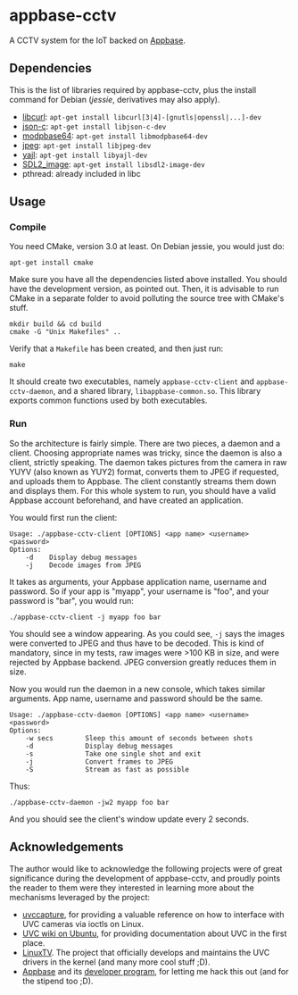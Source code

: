 # appbase-cctv
A CCTV system for the IoT backed on [Appbase](https://appbase.io/).

## Dependencies
This is the list of libraries required by appbase-cctv, plus the install command for Debian (*jessie*, derivatives may also apply).
- [libcurl](https://curl.haxx.se/libcurl/c/): `apt-get install libcurl[3|4]-[gnutls|openssl|...]-dev`
- [json-c](http://json-c.github.io/json-c/): `apt-get install libjson-c-dev`
- [modpbase64](https://github.com/client9/stringencoders): `apt-get install libmodpbase64-dev`
- [jpeg](https://github.com/Windower/libjpeg): `apt-get install libjpeg-dev`
- [yajl](https://lloyd.github.io/yajl/): `apt-get install libyajl-dev`
- [SDL2_image](https://www.libsdl.org/projects/SDL_image/): `apt-get install libsdl2-image-dev`
- pthread: already included in libc

## Usage

### Compile
You need CMake, version 3.0 at least. On Debian jessie, you would just do:
```
apt-get install cmake
```
Make sure you have all the dependencies listed above installed. You should have the development version, as pointed out. Then, it is advisable to run CMake in a separate folder to avoid polluting the source tree with CMake's stuff.
```
mkdir build && cd build
cmake -G "Unix Makefiles" ..
```
Verify that a `Makefile` has been created, and then just run:
```
make
```
It should create two executables, namely `appbase-cctv-client` and `appbase-cctv-daemon`, and a shared library, `libappbase-common.so`. This library exports common functions used by both executables.

### Run
So the architecture is fairly simple. There are two pieces, a daemon and a client. Choosing appropriate names was tricky, since the daemon is also a client, strictly speaking.
The daemon takes pictures from the camera in raw YUYV (also known as YUY2) format, converts them to JPEG if requested, and uploads them to Appbase. The client constantly streams them down and displays them.
For this whole system to run, you should have a valid Appbase account beforehand, and have created an application.

You would first run the client:
```
Usage: ./appbase-cctv-client [OPTIONS] <app name> <username> <password>
Options:
    -d    Display debug messages
    -j    Decode images from JPEG
```
It takes as arguments, your Appbase application name, username and password. So if your app is "myapp", your username is "foo", and your password is "bar", you would run:
```
./appbase-cctv-client -j myapp foo bar
```
You should see a window appearing. As you could see, `-j` says the images were converted to JPEG and thus have to be decoded. This is kind of mandatory, since in my tests, raw images were >100 KB in size, and were rejected by Appbase backend. JPEG conversion greatly reduces them in size.

Now you would run the daemon in a new console, which takes similar arguments. App name, username and password should be the same.
```
Usage: ./appbase-cctv-daemon [OPTIONS] <app name> <username> <password>
Options:
    -w secs        Sleep this amount of seconds between shots
    -d             Display debug messages
    -s             Take one single shot and exit
    -j             Convert frames to JPEG
    -S             Stream as fast as possible
```
Thus:
```
./appbase-cctv-daemon -jw2 myapp foo bar
```
And you should see the client's window update every 2 seconds.

## Acknowledgements
The author would like to acknowledge the following projects were of great significance during the development of appbase-cctv, and proudly points the reader to them were they interested in learning more about the mechanisms leveraged by the project:
- [uvccapture](https://github.com/csete/uvccapture), for providing a valuable reference on how to interface with UVC cameras via ioctls on Linux.
- [UVC wiki on Ubuntu](https://help.ubuntu.com/community/UVC), for providing documentation about UVC in the first place.
- [LinuxTV](https://linuxtv.org/). The project that officially develops and maintains the UVC drivers in the kernel (and many more cool stuff ;D).
- [Appbase](https://appbase.io/) and its [developer program](https://github.com/appbaseio/recipes/wiki/appbase.io-makers%27-program), for letting me hack this out (and for the stipend too ;D).
